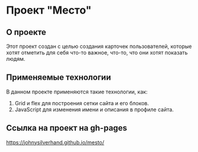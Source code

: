# Проект "Место"

## О проекте
Этот проект создан с целью создания карточек пользователей, которые хотят отметить для себя что-то важное, что-то, что они хотят показать людям.

## Применяемые технологии 
В данном проекте применяются такие технологии, как:
1. Grid и flex для построения сетки сайта и его блоков.
2. JavaScript для изменения имени и описания в профиле сайта.

## Ссылка на проект на gh-pages
https://johnysilverhand.github.io/mesto/